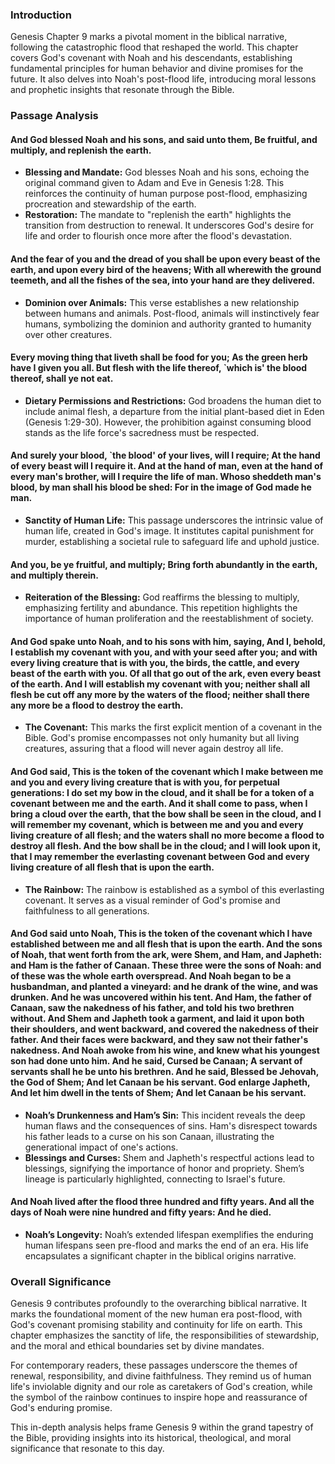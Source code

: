 ### Introduction

Genesis Chapter 9 marks a pivotal moment in the biblical narrative, following the catastrophic flood that reshaped the world. This chapter covers God's covenant with Noah and his descendants, establishing fundamental principles for human behavior and divine promises for the future. It also delves into Noah's post-flood life, introducing moral lessons and prophetic insights that resonate through the Bible.

### Passage Analysis

#### And God blessed Noah and his sons, and said unto them, Be fruitful, and multiply, and replenish the earth.

- **Blessing and Mandate:** God blesses Noah and his sons, echoing the original command given to Adam and Eve in Genesis 1:28. This reinforces the continuity of human purpose post-flood, emphasizing procreation and stewardship of the earth.
- **Restoration:** The mandate to "replenish the earth" highlights the transition from destruction to renewal. It underscores God's desire for life and order to flourish once more after the flood's devastation.

#### And the fear of you and the dread of you shall be upon every beast of the earth, and upon every bird of the heavens; With all wherewith the ground teemeth, and all the fishes of the sea, into your hand are they delivered.

- **Dominion over Animals:** This verse establishes a new relationship between humans and animals. Post-flood, animals will instinctively fear humans, symbolizing the dominion and authority granted to humanity over other creatures.

#### Every moving thing that liveth shall be food for you; As the green herb have I given you all. But flesh with the life thereof, `which is' the blood thereof, shall ye not eat.

- **Dietary Permissions and Restrictions:** God broadens the human diet to include animal flesh, a departure from the initial plant-based diet in Eden (Genesis 1:29-30). However, the prohibition against consuming blood stands as the life force's sacredness must be respected.

#### And surely your blood, `the blood' of your lives, will I require; At the hand of every beast will I require it. And at the hand of man, even at the hand of every man's brother, will I require the life of man. Whoso sheddeth man's blood, by man shall his blood be shed: For in the image of God made he man.

- **Sanctity of Human Life:** This passage underscores the intrinsic value of human life, created in God's image. It institutes capital punishment for murder, establishing a societal rule to safeguard life and uphold justice.

#### And you, be ye fruitful, and multiply; Bring forth abundantly in the earth, and multiply therein.

- **Reiteration of the Blessing:** God reaffirms the blessing to multiply, emphasizing fertility and abundance. This repetition highlights the importance of human proliferation and the reestablishment of society.

#### And God spake unto Noah, and to his sons with him, saying, And I, behold, I establish my covenant with you, and with your seed after you; and with every living creature that is with you, the birds, the cattle, and every beast of the earth with you. Of all that go out of the ark, even every beast of the earth. And I will establish my covenant with you; neither shall all flesh be cut off any more by the waters of the flood; neither shall there any more be a flood to destroy the earth.

- **The Covenant:** This marks the first explicit mention of a covenant in the Bible. God's promise encompasses not only humanity but all living creatures, assuring that a flood will never again destroy all life.

#### And God said, This is the token of the covenant which I make between me and you and every living creature that is with you, for perpetual generations: I do set my bow in the cloud, and it shall be for a token of a covenant between me and the earth. And it shall come to pass, when I bring a cloud over the earth, that the bow shall be seen in the cloud, and I will remember my covenant, which is between me and you and every living creature of all flesh; and the waters shall no more become a flood to destroy all flesh. And the bow shall be in the cloud; and I will look upon it, that I may remember the everlasting covenant between God and every living creature of all flesh that is upon the earth.

- **The Rainbow:** The rainbow is established as a symbol of this everlasting covenant. It serves as a visual reminder of God's promise and faithfulness to all generations.

#### And God said unto Noah, This is the token of the covenant which I have established between me and all flesh that is upon the earth. And the sons of Noah, that went forth from the ark, were Shem, and Ham, and Japheth: and Ham is the father of Canaan. These three were the sons of Noah: and of these was the whole earth overspread. And Noah began to be a husbandman, and planted a vineyard: and he drank of the wine, and was drunken. And he was uncovered within his tent. And Ham, the father of Canaan, saw the nakedness of his father, and told his two brethren without. And Shem and Japheth took a garment, and laid it upon both their shoulders, and went backward, and covered the nakedness of their father. And their faces were backward, and they saw not their father's nakedness. And Noah awoke from his wine, and knew what his youngest son had done unto him. And he said, Cursed be Canaan; A servant of servants shall he be unto his brethren. And he said, Blessed be Jehovah, the God of Shem; And let Canaan be his servant. God enlarge Japheth, And let him dwell in the tents of Shem; And let Canaan be his servant.

- **Noah’s Drunkenness and Ham’s Sin:** This incident reveals the deep human flaws and the consequences of sins. Ham's disrespect towards his father leads to a curse on his son Canaan, illustrating the generational impact of one's actions.
- **Blessings and Curses:** Shem and Japheth's respectful actions lead to blessings, signifying the importance of honor and propriety. Shem’s lineage is particularly highlighted, connecting to Israel's future.

#### And Noah lived after the flood three hundred and fifty years. And all the days of Noah were nine hundred and fifty years: And he died.

- **Noah’s Longevity:** Noah’s extended lifespan exemplifies the enduring human lifespans seen pre-flood and marks the end of an era. His life encapsulates a significant chapter in the biblical origins narrative.

### Overall Significance

Genesis 9 contributes profoundly to the overarching biblical narrative. It marks the foundational moment of the new human era post-flood, with God's covenant promising stability and continuity for life on earth. This chapter emphasizes the sanctity of life, the responsibilities of stewardship, and the moral and ethical boundaries set by divine mandates. 

For contemporary readers, these passages underscore the themes of renewal, responsibility, and divine faithfulness. They remind us of human life's inviolable dignity and our role as caretakers of God's creation, while the symbol of the rainbow continues to inspire hope and reassurance of God's enduring promise.

This in-depth analysis helps frame Genesis 9 within the grand tapestry of the Bible, providing insights into its historical, theological, and moral significance that resonate to this day.